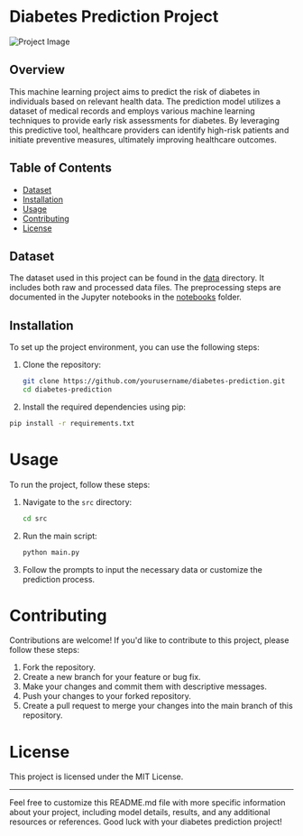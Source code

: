# Diabetes Prediction Project

![Project Image](project_image.png)  <!-- Add an image or logo of your project if desired -->

## Overview

This machine learning project aims to predict the risk of diabetes in individuals based on relevant health data. The prediction model utilizes a dataset of medical records and employs various machine learning techniques to provide early risk assessments for diabetes. By leveraging this predictive tool, healthcare providers can identify high-risk patients and initiate preventive measures, ultimately improving healthcare outcomes.

## Table of Contents

- [Dataset](#dataset)
- [Installation](#installation)
- [Usage](#usage)
- [Contributing](#contributing)
- [License](#license)

## Dataset

The dataset used in this project can be found in the [data](/data) directory. It includes both raw and processed data files. The preprocessing steps are documented in the Jupyter notebooks in the [notebooks](/notebooks) folder.


## Installation

To set up the project environment, you can use the following steps:

1. Clone the repository:

   ```bash
   git clone https://github.com/yourusername/diabetes-prediction.git
   cd diabetes-prediction

2. Install the required dependencies using pip:

 ```bash
pip install -r requirements.txt
```
# Usage

To run the project, follow these steps:

1. Navigate to the `src` directory:

    ```bash
    cd src
    ```

2. Run the main script:

    ```bash
    python main.py
    ```

3. Follow the prompts to input the necessary data or customize the prediction process.

# Contributing

Contributions are welcome! If you'd like to contribute to this project, please follow these steps:

1. Fork the repository.
2. Create a new branch for your feature or bug fix.
3. Make your changes and commit them with descriptive messages.
4. Push your changes to your forked repository.
5. Create a pull request to merge your changes into the main branch of this repository.

# License

This project is licensed under the MIT License.

---

Feel free to customize this README.md file with more specific information about your project, including model details, results, and any additional resources or references. Good luck with your diabetes prediction project!
